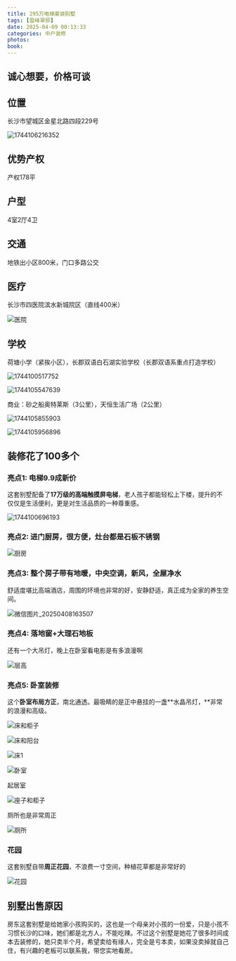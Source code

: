 ```yaml
---
title: 295万电梯豪装别墅
tags: [盈峰翠邸]
date: 2025-04-09 00:13:33
categories: 中户装修
photos:
book:
---
```


## 诚心想要，价格可谈

## 位置

长沙市望城区金星北路四段229号 

![1744106216352](295万电梯豪装别墅\1744106216352.png)

## 优势产权

产权178平

## 户型

4室2厅4卫

## 交通

地铁出小区800米，门口多路公交

## 医疗

长沙市四医院滨水新城院区（直线400米）

![医院](295万电梯豪装别墅\1744100445487.png)

## 学校

荷塘小学（紧挨小区），长郡双语白石湖实验学校（长郡双语系重点打造学校）

![1744100517752](295万电梯豪装别墅\1744100517752.png)

![1744105547639](295万电梯豪装别墅\1744105547639.png)

商业：砂之船奥特莱斯（3公里），天恒生活广场（2公里）

![1744105855903](295万电梯豪装别墅\1744105855903.png)

![1744105956896](295万电梯豪装别墅\1744105956896.png)

## 装修花了100多个

### 亮点1: 电梯9.9成新价

这套别墅配备了**17万级的高端触摸屏电梯**，老人孩子都能轻松上下楼，提升的不仅仅是生活便利，更是对生活品质的一种尊重感。 

![1744100696193](295万电梯豪装别墅\1744100696193.png)

### 亮点2: 进门厨房，很方便，灶台都是石板不锈钢

![厨房](295万电梯豪装别墅\厨房.jpg)

### 亮点3: 整个房子带有地暖，中央空调，新风，全屋净水

舒适度堪比高端酒店，周围的环境也非常的好，安静舒适，真正成为全家的养生空间。 

![微信图片_20250408163507](295万电梯豪装别墅\1744101486458.png)

### 亮点4: 落地窗+大理石地板

还有一个大吊灯，晚上在卧室看电影是有多浪漫啊

![层高](295万电梯豪装别墅\层高.jpg)

### 亮点5:  卧室装修

这个**卧室布局方正**，南北通透。最吸睛的是正中悬挂的一盏**水晶吊灯，**非常的浪漫和高级。

![床和柜子](295万电梯豪装别墅\床和柜子.jpg)

![床和阳台](295万电梯豪装别墅\床和阳台.jpg)

![床1](295万电梯豪装别墅\床1.jpg)

![卧室](295万电梯豪装别墅\卧室.jpg)

起居室

![座子和柜子](295万电梯豪装别墅\座子和柜子.jpg)

厕所也是非常周正

![厕所](295万电梯豪装别墅\厕所.jpg)

### 花园

这套别墅自带**周正花园**，不浪费一寸空间，种植花草都是非常好的

![花园](295万电梯豪装别墅\花园.jpg)

## 别墅出售原因

房东这套别墅是给她家小孩购买的，这也是一个母亲对小孩的一份爱，只是小孩不习惯长沙的口味，她们都是北方人，不能吃辣。不过这个别墅是她花了很多时间成本去装修的，她只卖半个月，希望卖给有缘人，完全是亏本卖，如果没卖掉就自己住，有兴趣的老板可以联系我，带您实地看房。



